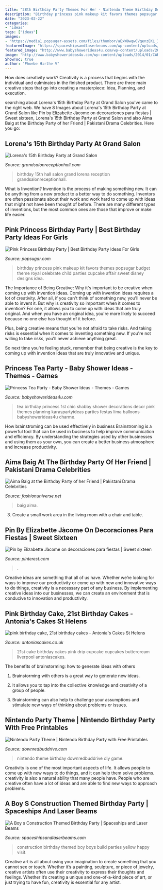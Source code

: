 ```yaml
---
title: "28th Birthday Party Themes For Her - Nintendo Theme Birthday Downredbuddrive Diy Game"
description: "Birthday princess pink makeup kit favors themes popsugar budget theme royal celebrate child parties cupcake affair sweet disney designs idea"
date: "2023-02-22"
categories:
- "ideas"
tags: ["ideas"]
images:
- "https://media1.popsugar-assets.com/files/thumbor/aExW8wqwCVqenzEKL_IM1_EOsOs/fit-in/728xorig/filters:format_auto-!!-:strip_icc-!!-/2011/12/50/3/192/1922664/b8d8553cb2094dfe_princess1/i/Pink-Princess-Birthday-Party.jpg"
featuredImage: "https://spaceshipsandlaserbeams.com/wp-content/uploads/2015/09/boys-construction-birthday-party-ideas-2.jpg"
featured_image: "http://www.babyshowerideas4u.com/wp-content/uploads/2014/01/CARLOTA10.jpg"
image: "http://www.babyshowerideas4u.com/wp-content/uploads/2014/01/CARLOTA10.jpg"
ShowToc: true
author: "Phoebe Hirthe V"
---
```



How does creativity work?
Creativity is a process that begins with the individual and culminates in the finished product. There are three main creative steps that go into creating a masterpiece: Idea, Planning, and execution.

	

		
searching about Lorena&#039;s 15th Birthday Party at Grand Salon you've came to the right web. We have 8 Images about Lorena&#039;s 15th Birthday Party at Grand Salon like Pin by Elizabette Jàcome on decoraciones para fiestas | Sweet sixteen, Lorena&#039;s 15th Birthday Party at Grand Salon and also Aima Baig at the Birthday Party of her Friend | Pakistani Drama Celebrities. Here you go:
		
    
## Lorena&#039;s 15th Birthday Party At Grand Salon

<img loading=lazy src="https://www.grandsalonreceptionhall.com/wp-content/uploads/2014/01/Grand-Salon-Reception-Hall-Lorena-15th-Birthday-Party-20.jpg" onerror="this.onerror=null;this.src='https://tse1.mm.bing.net/th?id=OIP.B2kV7OoQ_mjzwrEorgWD0QHaD6&amp;pid=15.1';" alt="Lorena&#039;s 15th Birthday Party at Grand Salon">

_Source: grandsalonreceptionhall.com_

>birthday 15th hall salon grand lorena reception grandsalonreceptionhall. 

	

What is Invention?
Invention is the process of making something new. It can be anything from a new product to a better way to do something. Inventors are often passionate about their work and work hard to come up with ideas that might not have been thought of before. There are many different types of inventions, but the most common ones are those that improve or make life easier.

    
## Pink Princess Birthday Party | Best Birthday Party Ideas For Girls

<img loading=lazy src="https://media1.popsugar-assets.com/files/thumbor/aExW8wqwCVqenzEKL_IM1_EOsOs/fit-in/728xorig/filters:format_auto-!!-:strip_icc-!!-/2011/12/50/3/192/1922664/b8d8553cb2094dfe_princess1/i/Pink-Princess-Birthday-Party.jpg" onerror="this.onerror=null;this.src='https://tse4.mm.bing.net/th?id=OIP.SNAjV4vExbf0CAMjrsSAtAHaLH&amp;pid=15.1';" alt="Pink Princess Birthday Party | Best Birthday Party Ideas For Girls">

_Source: popsugar.com_

>birthday princess pink makeup kit favors themes popsugar budget theme royal celebrate child parties cupcake affair sweet disney designs idea. 

	

The Importance of Being Creative: Why it's important to be creative when coming up with invention ideas.
Coming up with invention ideas requires a lot of creativity. After all, if you can't think of something new, you'll never be able to invent it.
But why is creativity so important when it comes to invention? For one, it allows you to come up with ideas that are truly original. And when you have an original idea, you're more likely to succeed because no one else has thought of it before.

Plus, being creative means that you're not afraid to take risks. And taking risks is essential when it comes to inventing something new. If you're not willing to take risks, you'll never achieve anything great.

So next time you're feeling stuck, remember that being creative is the key to coming up with invention ideas that are truly innovative and unique.

    
## Princess Tea Party - Baby Shower Ideas - Themes - Games

<img loading=lazy src="http://www.babyshowerideas4u.com/wp-content/uploads/2014/01/CARLOTA10.jpg" onerror="this.onerror=null;this.src='https://tse3.mm.bing.net/th?id=OIP.3DLEd2CXGWfoZytObz1-UgHaJ3&amp;pid=15.1';" alt="Princess Tea Party - Baby Shower Ideas - Themes - Games">

_Source: babyshowerideas4u.com_

>tea birthday princess 1st chic shabby shower decorations decor pink themes planning karaspartyideas parties festas lima balloons babyshowerideas4u charme. 

	

How brainstroming can be used effectively in business
Brainstroming is a powerful tool that can be used in business to help improve communication and efficiency. By understanding the strategies used by other businesses and using them as your own, you can create a better business atmosphere and increase productivity.

    
## Aima Baig At The Birthday Party Of Her Friend | Pakistani Drama Celebrities

<img loading=lazy src="http://www.fashionuniverse.net/wp-content/uploads/2020/09/aima-baig-2.jpg" onerror="this.onerror=null;this.src='https://tse1.mm.bing.net/th?id=OIP.xOXBWXVxn5YPTzLSvZ0nVwHaJQ&amp;pid=15.1';" alt="Aima Baig at the Birthday Party of her Friend | Pakistani Drama Celebrities">

_Source: fashionuniverse.net_

>baig aima. 

	

3. Create a small work area in the living room with a chair and table. 

    
## Pin By Elizabette Jàcome On Decoraciones Para Fiestas | Sweet Sixteen

<img loading=lazy src="https://i.pinimg.com/736x/34/c4/6e/34c46e4c637830a0139929a65feaec8f.jpg" onerror="this.onerror=null;this.src='https://tse1.mm.bing.net/th?id=OIP.0fNOKThZuDnsLg9XtdSJtgHaJ4&amp;pid=15.1';" alt="Pin by Elizabette Jàcome on decoraciones para fiestas | Sweet sixteen">

_Source: pinterest.com_

>. 

	

Creative ideas are something that all of us have. Whether we’re looking for ways to improve our productivity or come up with new and innovative ways to do things, creativity is a necessary part of any business. By implementing creative ideas into our businesses, we can create an environment that is conducive to innovation and productivity.

    
## Pink Birthday Cake, 21st Birthday Cakes - Antonia&#039;s Cakes St Helens

<img loading=lazy src="https://antoniascakes.co.uk/wp-content/uploads/2018/08/Layer-12-600x961.jpg" onerror="this.onerror=null;this.src='https://tse1.mm.bing.net/th?id=OIP.jejU8vbhMZpqRv9W5eBSkAHaL3&amp;pid=15.1';" alt="pink birthday cake, 21st birthday cakes - Antonia&#039;s Cakes St Helens">

_Source: antoniascakes.co.uk_

>21st cake birthday cakes pink drip cupcake cupcakes buttercream liverpool antoniascakes. 

	

The benefits of brainstorming: how to generate ideas with others
1. Brainstorming with others is a great way to generate new ideas.
2. It allows you to tap into the collective knowledge and creativity of a group of people.

3. Brainstorming can also help to challenge your assumptions and stimulate new ways of thinking about problems or issues.

    
## Nintendo Party Theme | Nintendo Birthday Party With Free Printables

<img loading=lazy src="http://www.downredbuddrive.com/wp-content/uploads/2018/08/Nintendo-Party-fb.png" onerror="this.onerror=null;this.src='https://tse3.mm.bing.net/th?id=OIP.jkHd4tS65k8q6rtTfcBlhQHaGN&amp;pid=15.1';" alt="Nintendo Party Theme | Nintendo Birthday Party with Free Printables">

_Source: downredbuddrive.com_

>nintendo theme birthday downredbuddrive diy game. 

	

Creativity is one of the most important aspects of life. It allows people to come up with new ways to do things, and it can help them solve problems. creativity is also a natural ability that many people have. People who are creative often have a lot of ideas and are able to find new ways to approach problems.

    
## A Boy S Construction Themed Birthday Party | Spaceships And Laser Beams

<img loading=lazy src="https://spaceshipsandlaserbeams.com/wp-content/uploads/2015/09/boys-construction-birthday-party-ideas-2.jpg" onerror="this.onerror=null;this.src='https://tse1.mm.bing.net/th?id=OIP.KvPWKUAmcnkMz_KIFxX4rgHaLH&amp;pid=15.1';" alt="A Boy s Construction Themed Birthday Party | Spaceships and Laser Beams">

_Source: spaceshipsandlaserbeams.com_

>construction birthday themed boy boys build parties yellow happy visit. 

	

Creative art is all about using your imagination to create something that you cannot see or touch. Whether it’s a painting, sculpture, or piece of jewelry, creative artists often use their creativity to express their thoughts and feelings. Whether it’s creating a unique and one-of-a-kind piece of art, or just trying to have fun, creativity is essential for any artist.

